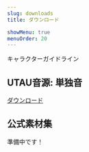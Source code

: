 ```yaml
---
slug: downloads
title: ダウンロード

showMenu: true
menuOrder: 20
---
```


キャラクターガイドライン

## UTAU音源: 単独音

<div class="btnRack">
  <a class="btn" href="">ダウンロード</a>
</div>

## 公式素材集

準備中です！
